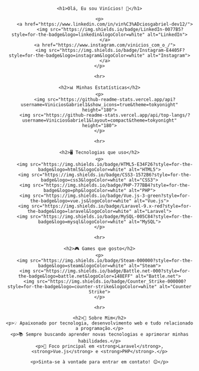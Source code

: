 <!DOCTYPE html>
<html lang="pt">
<head>
    <meta charset="UTF-8">
    <meta name="viewport" content="width=device-width, initial-scale=1.0">
    <title>Vinícios Oliveira</title>
</head>
<body style="font-family: Arial, sans-serif; text-align: center;">

    <h1>Olá, Eu sou Vinícios! 👋</h1>

    <p>
        <a href="https://www.linkedin.com/in/vin%C3%ADciosgabriel-dev12/">
            <img src="https://img.shields.io/badge/LinkedIn-0077B5?style=for-the-badge&logo=linkedin&logoColor=white" alt="LinkedIn">
        </a>
        <a href="https://www.instagram.com/vinicios_com_o_/">
            <img src="https://img.shields.io/badge/Instagram-E4405F?style=for-the-badge&logo=instagram&logoColor=white" alt="Instagram">
        </a>
    </p>

    <hr>

    <h2>📊 Minhas Estatísticas</h2>
    <p>
        <img src="https://github-readme-stats.vercel.app/api?username=ViniciosGabriel1&show_icons=true&theme=tokyonight" height="180">
        <img src="https://github-readme-stats.vercel.app/api/top-langs/?username=ViniciosGabriel1&layout=compact&theme=tokyonight" height="180">
    </p>

    <hr>

    <h2>🖥️ Tecnologias que uso</h2>
    <p>
        <img src="https://img.shields.io/badge/HTML5-E34F26?style=for-the-badge&logo=html5&logoColor=white" alt="HTML5">
        <img src="https://img.shields.io/badge/CSS3-1572B6?style=for-the-badge&logo=css3&logoColor=white" alt="CSS3">
        <img src="https://img.shields.io/badge/PHP-777BB4?style=for-the-badge&logo=php&logoColor=white" alt="PHP">
        <img src="https://img.shields.io/badge/Vue.js-3-green?style=for-the-badge&logo=vue.js&logoColor=white" alt="Vue.js">
        <img src="https://img.shields.io/badge/Laravel-9.x-red?style=for-the-badge&logo=laravel&logoColor=white" alt="Laravel">
        <img src="https://img.shields.io/badge/MySQL-005C84?style=for-the-badge&logo=mysql&logoColor=white" alt="MySQL">
    </p>

    <hr>

    <h2>🎮 Games que gosto</h2>
    <p>
        <img src="https://img.shields.io/badge/Steam-000000?style=for-the-badge&logo=steam&logoColor=white" alt="Steam">
        <img src="https://img.shields.io/badge/Battle.net-000?style=for-the-badge&logo=battle.net&logoColor=148EFF" alt="Battle.net">
        <img src="https://img.shields.io/badge/Counter_Strike-000000?style=for-the-badge&logo=counter-strike&logoColor=white" alt="Counter Strike">
    </p>

    <hr>

    <h2>🚀 Sobre Mim</h2>
    <p>💡 Apaixonado por tecnologia, desenvolvimento web e tudo relacionado a programação.</p>
    <p>📚 Sempre buscando aprender novas tecnologias e aprimorar minhas habilidades.</p>
    <p>🎯 Foco principal em <strong>Laravel</strong>, <strong>Vue.js</strong> e <strong>PHP</strong>.</p>

    <p>Sinta-se à vontade para entrar em contato! 😊</p>

</body>
</html>
